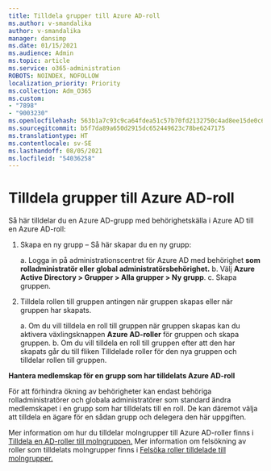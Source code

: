 ```yaml
---
title: Tilldela grupper till Azure AD-roll
ms.author: v-smandalika
author: v-smandalika
manager: dansimp
ms.date: 01/15/2021
ms.audience: Admin
ms.topic: article
ms.service: o365-administration
ROBOTS: NOINDEX, NOFOLLOW
localization_priority: Priority
ms.collection: Adm_O365
ms.custom:
- "7898"
- "9003230"
ms.openlocfilehash: 563b1a7c93c9ca64fdea51c57b70fd2132750c4ad8ee15de0c65c9668c9c3c56
ms.sourcegitcommit: b5f7da89a650d2915dc652449623c78be6247175
ms.translationtype: HT
ms.contentlocale: sv-SE
ms.lasthandoff: 08/05/2021
ms.locfileid: "54036258"
---
```

# <a name="assigning-groups-to-azure-ad-role"></a>Tilldela grupper till Azure AD-roll

Så här tilldelar du en Azure AD-grupp med behörighetskälla i Azure AD till en Azure AD-roll:

1. Skapa en ny grupp – Så här skapar du en ny grupp:

    a. Logga in på administrationscentret för Azure AD med behörighet **som rolladministratör eller** **global administratörsbehörighet.**
    b. Välj **Azure Active Directory > Grupper > Alla grupper > Ny grupp**.
    c. Skapa gruppen.

2. Tilldela rollen till gruppen antingen när gruppen skapas eller när gruppen har skapats.

    a. Om du vill tilldela en roll till gruppen när gruppen skapas kan du aktivera växlingsknappen **Azure AD-roller** för gruppen och skapa gruppen.
    b. Om du vill tilldela en roll till gruppen  efter att den har skapats går du till fliken Tilldelade roller för den nya gruppen och tilldelar rollen till gruppen.  

**Hantera medlemskap för en grupp som har tilldelats Azure AD-roll**

För att förhindra ökning av behörigheter kan endast behöriga rolladministratörer och globala administratörer som standard ändra medlemskapet i en grupp som har tilldelats till en roll. De kan däremot välja att tilldela en ägare för en sådan grupp och delegera den här uppgiften.

Mer information om hur du tilldelar molngrupper till Azure AD-roller finns i [Tilldela en AD-roller till molngruppen.](https://docs.microsoft.com/azure/active-directory/roles/groups-concept) Mer information om felsökning av roller som tilldelats molngrupper finns i [Felsöka roller tilldelade till molngrupper.](https://docs.microsoft.com/azure/active-directory/roles/groups-faq-troubleshooting)





